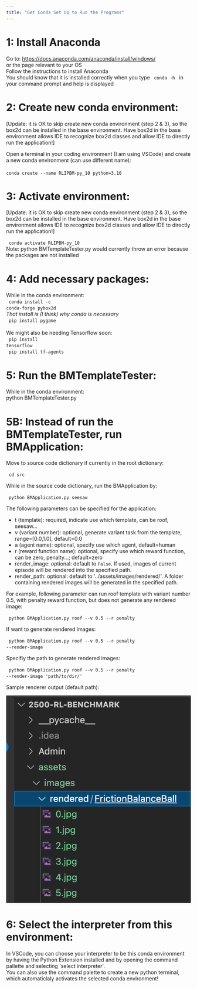 ```yaml
---
title: "Get Conda Set Up to Run the Programs"
---
```


<!-- -->

# 1: Install Anaconda
Go to: https://docs.anaconda.com/anaconda/install/windows/ <br>
or the page relevant to your OS <br>
Follow the instructions to install Anaconda <br>
You should know that it is installed correctly when you type <code> conda -h </code> in your command prompt and help is displayed <br>

# 2: Create new conda environment:
[Update: it is OK to skip create new conda environment (step 2 & 3), so the box2d can be installed in the base environment. 
Have box2d in the base environment allows IDE to recognize box2d classes and allow IDE to directly run the application!]

Open a terminal in your coding environment (I am using VSCode) and create a new conda environment (can use different name): <br>
<code> conda create --name RLIPBM-py_10 python=3.10 </code> <br>

# 3: Activate environment:
[Update: it is OK to skip create new conda environment (step 2 & 3), so the box2d can be installed in the base environment. 
Have box2d in the base environment allows IDE to recognize box2d classes and allow IDE to directly run the application!]

<code> conda activate RLIPBM-py_10 </code> <br>
Note: python BMTemplateTester.py would currently throw an error because the packages are not installed <br>

# 4: Add necessary packages:
While in the conda environment: <br>
<code> conda install -c conda-forge pybox2d </code> <br>
<i> That install is (I think) why conda is necessary </i> <br>
<code> pip install pygame </code> <br>
<br>
We might also be needing Tensorflow soon: <br>
<code> pip install tensorflow </code> <br>
<code> pip install tf-agents </code> <br>

# 5: Run the BMTemplateTester:
While in the conda environment: <br>
python BMTemplateTester.py <br>

# 5B: Instead of run the BMTemplateTester, run BMApplication: 
Move to source code dictionary if currently in the root dictionary: 

<code> cd src </code> <br>

While in the source code dictionary, run the BMApplication by: 

<code> python BMApplication.py seesaw </code> <br>

The following parameters can be specified for the application: 
- t (template): required, indicate use which template, can be roof, seesaw...
- v (variant number): optional, generate variant task from the template, range=[0.0,1.0], default=0.0
- a (agent name): optional, specify use which agent, default=human
- r (reward function name): optional, specify use which reward function, can be zero, penalty...; default=zero
- render_image: optional: default to `False`. If used, images of current episode will be rendered into the specified path.
- render_path: optional: default to \'../assets/images/rendered/\'. A folder containing rendered images will be generated in the specified path.

For example, following parameter can run roof template with variant number 0.5, with penalty reward function, but does not generate any rendered image: 

<code> python BMApplication.py roof --v 0.5 --r penalty </code> <br>

If want to generate rendered images: 

<code> python BMApplication.py roof --v 0.5 --r penalty --render-image </code> <br>

Specifiy the path to  generate rendered images: 

<code> python BMApplication.py roof --v 0.5 --r penalty --render-image 'path/to/dir/' </code> <br>

Sample renderer output (default path):

![sample-render-output](assets/images/render-output-sample.png)



# 6: Select the interpreter from this environment:
In VSCode, you can choose your interpreter to be this conda environment by having the Python Extension installed and by opening the command pallette and selecting 'select interpreter'. <br>
You can also use the command palette to create a new python terminal, which automaticlaly activates the selected conda environment!
